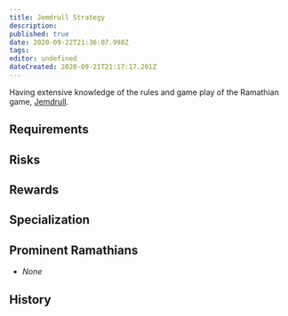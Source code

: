 ```yaml
---
title: Jemdrull Strategy
description: 
published: true
date: 2020-09-22T21:36:07.998Z
tags: 
editor: undefined
dateCreated: 2020-09-21T21:17:17.201Z
---
```


Having extensive knowledge of the rules and game play of the Ramathian game, [Jemdrull](/entertainment/jemdrull).

## Requirements

## Risks

## Rewards

## Specialization

## Prominent Ramathians

- *None*

## History


